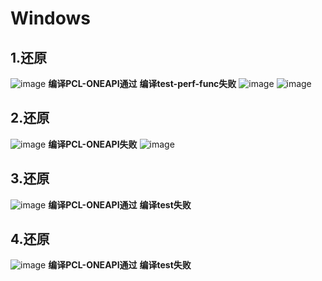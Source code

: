# Windows
## 1.还原
![image](https://github.com/zhupailiangx/Works/assets/120553507/4bacc9d6-3924-48cf-83e6-854c8fc64b8f)
**编译PCL-ONEAPI通过**
**编译test-perf-func失败**
![image](https://github.com/zhupailiangx/Works/assets/120553507/e031f541-27d2-4797-b97d-a77a363eb338)
![image](https://github.com/zhupailiangx/Works/assets/120553507/c570cc56-683b-45b4-89f1-119945cac847)

## 2.还原
![image](https://github.com/zhupailiangx/Works/assets/120553507/438adcc9-b7ad-43df-be5c-1110de28c926)
**编译PCL-ONEAPI失败**
![image](https://github.com/zhupailiangx/Works/assets/120553507/cb5e9106-a777-4d21-8b8a-4cf798ec6d4f)

## 3.还原
![image](https://github.com/zhupailiangx/Works/assets/120553507/c75cc5d5-3dce-4160-a738-5862ba77ac76)
**编译PCL-ONEAPI通过**
**编译test失败**
## 4.还原
![image](https://github.com/zhupailiangx/Works/assets/120553507/114a74d9-bb31-439a-8767-2b6b7900f10b)
**编译PCL-ONEAPI通过**
**编译test失败**

